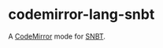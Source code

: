 # codemirror-lang-snbt

A [CodeMirror](https://codemirror.net/) mode for [SNBT](https://minecraft.fandom.com/wiki/NBT_format#SNBT_format).
